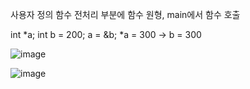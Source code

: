 사용자 정의 함수
전처리 부분에 함수 원형, main에서 함수 호출

int *a;
int b = 200;
a = &b;
*a = 300
-> b = 300

![image](https://github.com/CEBqwer/202444065_c/assets/163887630/28c9fbb9-d62c-401c-a0e5-edfec44d229f)

![image](https://github.com/CEBqwer/202444065_c/assets/163887630/03cad16d-fae2-4361-9e4c-a0af9ca1955b)

